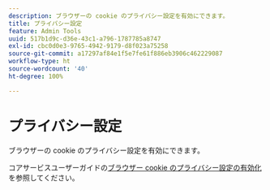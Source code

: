```yaml
---
description: ブラウザーの cookie のプライバシー設定を有効にできます。
title: プライバシー設定
feature: Admin Tools
uuid: 517b1d9c-d36e-43c1-a796-1787785a8747
exl-id: cbc0d0e3-9765-4942-9179-d8f023a75258
source-git-commit: a17297af84e1f5e7fe61f886eb3906c462229087
workflow-type: ht
source-wordcount: '40'
ht-degree: 100%

---
```


# プライバシー設定

ブラウザーの cookie のプライバシー設定を有効にできます。

コアサービスユーザーガイドの[ブラウザー cookie のプライバシー設定の有効化](https://experienceleague.adobe.com/docs/core-services/interface/ec-cookies/browser-cookie-settings.html?lang=ja)を参照してください。
